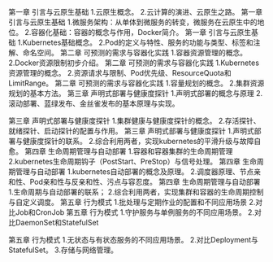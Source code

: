 第一章 引言与云原生基础
1.云原生概念。
2.云计算的演进、云原生之路。
第一章 引言与云原生基础
1.微服务架构：从单体到微服务的转变，微服务在云原生中的地位。
2.容器化基础：容器的概念与作用，Docker简介。
第一章 引言与云原生基础
1.Kubernetes基础概念。
2.Pod的定义与特性、服务的功能与类型、标签和注解、命名空间。
第二章 可预测的需求与容器化实践
1.容器资源管理的概念。
2.Docker资源限制初步介绍。
第二章 可预测的需求与容器化实践
1.Kubernetes资源管理的概念。
2.资源请求与限制、Pod优先级、ResourceQuota和LimitRange。
第二章 可预测的需求与容器化实践
1.容量规划的概念。
2.集群资源规划的基本方法。
第三章 声明式部署与健康度探针
1.声明式部署的概念与原理
2.滚动部署、蓝绿发布、金丝雀发布的基本原理与实现。

第三章 声明式部署与健康度探针
1.集群健康与健康度探针的概念。
2.存活探针、就绪探针、启动探针的配置与作用。
第三章 声明式部署与健康度探针
1.声明式部署与健康度探针的联系。
2.综合利用两者，实现kubernetes的平滑升级与故障自愈。
第四章 生命周期管理与自动部署
1.容器和容器集群的生命周期管理
2.kubernetes生命周期钩子（PostStart、PreStop）与信号处理。
第四章 生命周期管理与自动部署
1.kubernetes自动部署的概念及原理。
2.调度器原理、节点亲和性、Pod亲和性与反亲和性、污点与容忍度。
第四章 生命周期管理与自动部署
1.生命周期与自动部署的联系；
2.综合利用两者，实现集群和容器的生命周期控制与自定义调度。
第五章 行为模式
1.批处理与定期作业的配置和不同应用场景
2.对比Job和CronJob
第五章 行为模式
1.守护服务与单例服务的不同应用场景。
2.对比DaemonSet和StatefulSet

第五章 行为模式
1.无状态与有状态服务的不同应用场景。
2.对比Deployment与StatefulSet。
3.存储与网络管理。